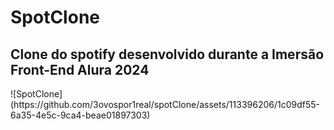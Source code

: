 <h1>SpotClone</h1>
<h2>Clone do spotify desenvolvido durante a Imersão Front-End Alura 2024</h2>
![SpotClone](https://github.com/3ovospor1real/spotClone/assets/113396206/1c09df55-6a35-4e5c-9ca4-beae01897303)
